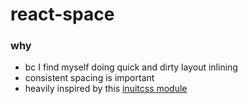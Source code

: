 # react-space

### why
* bc I find myself doing quick and dirty layout inlining
* consistent spacing is important
* heavily inspired by this [inuitcss module](https://github.com/inuitcss/trumps.spacing)
